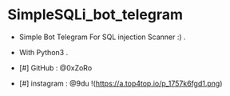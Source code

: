 # SimpleSQLi_bot_telegram

- Simple Bot Telegram For SQL injection Scanner :) .
- With Python3 .

- [#] GitHub : @0xZoRo
- [#] instagram : @9du
!(https://a.top4top.io/p_1757k6fgd1.png)
